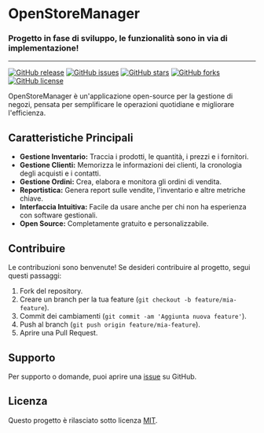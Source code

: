 # OpenStoreManager
### Progetto in fase di sviluppo, le funzionalità sono in via di implementazione!

---

[![GitHub release](https://img.shields.io/github/release/augustoburzo/OpenStoreManager.svg)](https://github.com/augustoburzo/OpenStoreManager/releases)
[![GitHub issues](https://img.shields.io/github/issues/augustoburzo/OpenStoreManager.svg)](https://github.com/augustoburzo/OpenStoreManager/issues)
[![GitHub stars](https://img.shields.io/github/stars/augustoburzo/OpenStoreManager.svg)](https://github.com/augustoburzo/OpenStoreManager/stargazers)
[![GitHub forks](https://img.shields.io/github/forks/augustoburzo/OpenStoreManager.svg)](https://github.com/augustoburzo/OpenStoreManager/network)
[![GitHub license](https://img.shields.io/github/license/augustoburzo/OpenStoreManager.svg)](https://github.com/augustoburzo/OpenStoreManager/blob/main/LICENSE)

OpenStoreManager è un'applicazione open-source per la gestione di negozi, pensata per semplificare le operazioni quotidiane e migliorare l'efficienza.

## Caratteristiche Principali

*   **Gestione Inventario:** Traccia i prodotti, le quantità, i prezzi e i fornitori.
*   **Gestione Clienti:** Memorizza le informazioni dei clienti, la cronologia degli acquisti e i contatti.
*   **Gestione Ordini:** Crea, elabora e monitora gli ordini di vendita.
*   **Reportistica:** Genera report sulle vendite, l'inventario e altre metriche chiave.
*   **Interfaccia Intuitiva:** Facile da usare anche per chi non ha esperienza con software gestionali.
*   **Open Source:** Completamente gratuito e personalizzabile.

## Contribuire

Le contribuzioni sono benvenute! Se desideri contribuire al progetto, segui questi passaggi:

1.  Fork del repository.
2.  Creare un branch per la tua feature (`git checkout -b feature/mia-feature`).
3.  Commit dei cambiamenti (`git commit -am 'Aggiunta nuova feature'`).
4.  Push al branch (`git push origin feature/mia-feature`).
5.  Aprire una Pull Request.

## Supporto

Per supporto o domande, puoi aprire una [issue](https://github.com/augustoburzo/OpenStoreManager/issues) su GitHub.

## Licenza

Questo progetto è rilasciato sotto licenza [MIT](https://github.com/augustoburzo/OpenStoreManager/blob/main/LICENSE).